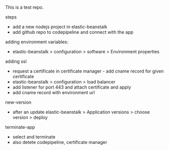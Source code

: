 This is a test repo.

steps
- add a new nodejs project in elastic-beanstalk
- add github repo to codepipeline and connect with the app

adding environment variables:
- elastic-beanstalk > configuration > software > Environment properties

adding ssl
- request a certificate in certificate manager - add cname record for given certificate
- elastic-beanstalk > configuration > load balancer
- add listener for port 443 and attach certificate and apply
- add cname record with environment url

new-version
- after an update elastic-beanstalk > Application versions > choose version > deploy

terminate-app
- select and terminate
- also detete codepipeline, certificate manager